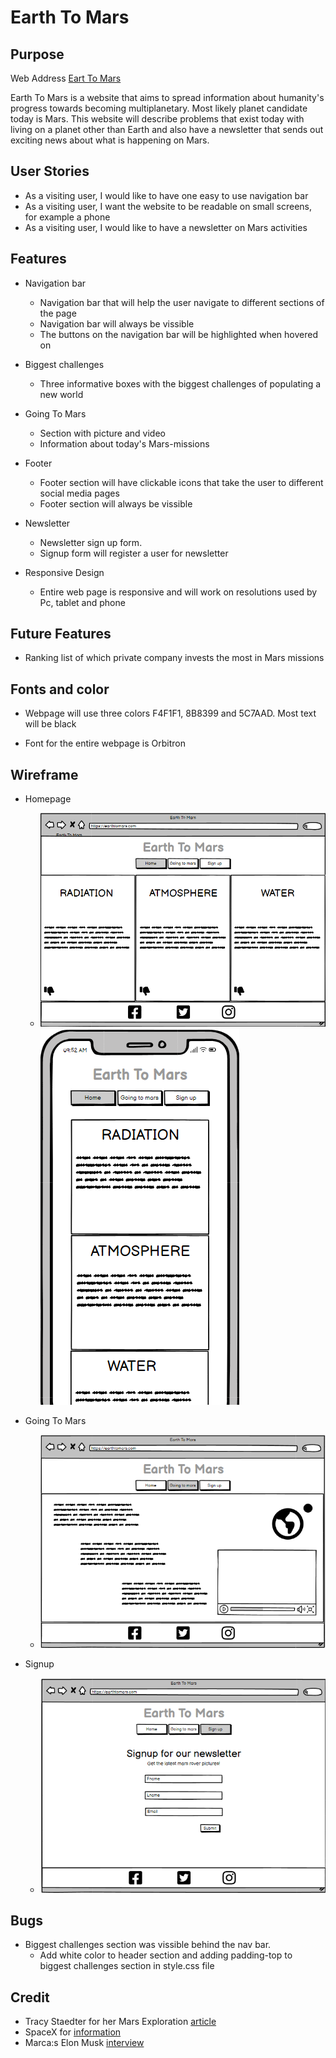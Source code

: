 # Earth To Mars

## Purpose
Web Address [Eart To Mars](https://stojj2.github.io/Portfolio-Project-1/)

Earth To Mars is a website that aims to spread information about humanity's progress towards becoming multiplanetary. Most likely planet candidate today is Mars. This website will describe problems that exist today with living on a planet other than Earth and also have a newsletter that sends out exciting news about what is happening on Mars.

## User Stories

- As a visiting user, I would like to have one easy to use navigation bar
- As a visiting user, I want the website to be readable on small screens, for example a phone
- As a visiting user, I would like to have a newsletter on Mars activities

## Features

- Navigation bar
  - Navigation bar that will help the user navigate to different sections of the page
  - Navigation bar will always be vissible
  - The buttons on the navigation bar will be highlighted when hovered on

- Biggest challenges
   - Three informative boxes with the biggest challenges of populating a new world
   
- Going To Mars
   - Section with picture and video
   - Information about today's Mars-missions
  
- Footer
  - Footer section will have clickable icons that take the user to different social media pages
  - Footer section will always be vissible

- Newsletter
  - Newsletter sign up form.
  - Signup form will register a user for newsletter

- Responsive Design
  - Entire web page is responsive and will work on resolutions used by Pc, tablet and phone

## Future Features
- Ranking list of which private company invests the most in Mars missions



## Fonts and color
- Webpage will use three colors F4F1F1, 8B8399 and 5C7AAD. Most text will be black

- Font for the entire webpage is Orbitron
## Wireframe

  - Homepage
  
    - ![Homepage Wireframe](https://github.com/Stojj2/Portfolio-Project-1/blob/main/media/Earth-To-Mars.png?raw=)
     ![Homepage Wireframe](https://github.com/Stojj2/Portfolio-Project-1/blob/main/media/Earth-To-Mars_Phone.png?raw=)



  - Going To Mars
    - ![Homepage Wireframe](https://github.com/Stojj2/Portfolio-Project-1/blob/main/media/Going-To-Mars.png?raw=)



  - Signup
    - ![Homepage Wireframe](https://github.com/Stojj2/Portfolio-Project-1/blob/main/media/Signup.png?raw=)

## Bugs
  - Biggest challenges section was vissible behind the nav bar.
     - Add white color to header section and adding padding-top to biggest challenges section in style.css file




## Credit

  - Tracy Staedter for her Mars Exploration [article](https://now.northropgrumman.com/mars-exploration-3-problems-science-needs-to-solve-first/)
  - SpaceX for [information](https://www.spacex.com/human-spaceflight/mars/)
  - Marca:s Elon Musk [interview](https://www.marca.com/en/lifestyle/us-news/2022/03/19/6236048cca474106568b456d.html)